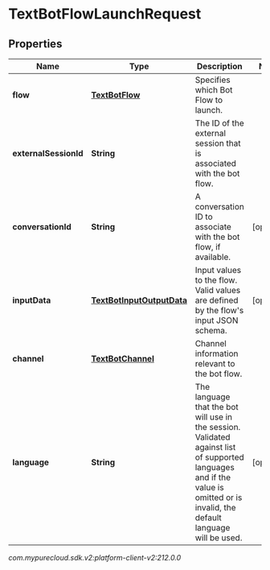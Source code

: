 # TextBotFlowLaunchRequest


## Properties

| Name | Type | Description | Notes |
| ------------ | ------------- | ------------- | ------------- |
| **flow** | [**TextBotFlow**](TextBotFlow) | Specifies which Bot Flow to launch. |  |
| **externalSessionId** | **String** | The ID of the external session that is associated with the bot flow. |  |
| **conversationId** | **String** | A conversation ID to associate with the bot flow, if available. |  [optional] |
| **inputData** | [**TextBotInputOutputData**](TextBotInputOutputData) | Input values to the flow. Valid values are defined by the flow's input JSON schema. |  [optional] |
| **channel** | [**TextBotChannel**](TextBotChannel) | Channel information relevant to the bot flow. |  |
| **language** | **String** | The language that the bot will use in the session. Validated against list of supported languages and if the value is omitted or is invalid, the default language will be used. |  [optional] |




_com.mypurecloud.sdk.v2:platform-client-v2:212.0.0_
